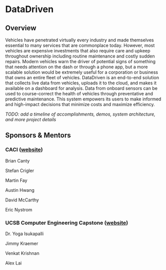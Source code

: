 # DataDriven

## Overview
Vehicles have penetrated virtually every industry and made themselves essential to many services that are commonplace today. However, most vehicles are expensive investments that also require care and upkeep throughout ownership including routine maintenance and costly sudden repairs. Modern vehicles warn the driver of potential signs of something that needs attention on the dash or through a phone app, but a more scalable solution would be extremely useful for a corporation or business that owns an entire fleet of vehicles. DataDriven is an end-to-end solution that collects live data from vehicles, uploads it to the cloud, and makes it available on a dashboard for analysis. Data from onboard sensors can be used to course-correct the health of vehicles through preventative and predictive maintenance. This system empowers its users to make informed and high-impact decisions that minimize costs and maximize efficiency.

*TODO: add a timeline of accomplishments, demos, system architecture, and more project details*

## Sponsors & Mentors
### CACI ([website](https://www.caci.com/))
Brian Canty

Stefan Crigler

Martin Fay

Austin Hwang

David McCarthy

Eric Nystrom

### UCSB Computer Engineering Capstone ([website](https://web.ece.ucsb.edu/~yoga/capstone/))

Dr. Yoga Isukapalli

Jimmy Kraemer

Venkat Krishnan

Alex Lai
